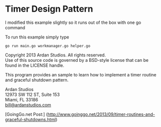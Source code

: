 # Timer Design Pattern

I modified this example slightly so it runs out of the box with one go command

To run this example simply type

```
go run main.go workmanager.go helper.go
```

Copyright 2013 Ardan Studios. All rights reserved.  
Use of this source code is governed by a BSD-style license that can be found in the LICENSE handle.

This program provides an sample to learn how to implement a timer routine and graceful shutdown pattern.

Ardan Studios  
12973 SW 112 ST, Suite 153  
Miami, FL 33186  
bill@ardanstudios.com

[GoingGo.net Post:]
(http://www.goinggo.net/2013/09/timer-routines-and-graceful-shutdowns.html)
